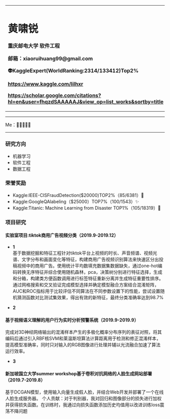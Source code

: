 <div>
<table border="0">
  <tr>
    <td width="150%">
      <h1>黄啸锐</h1>
      <p><b>重庆邮电大学 软件工程</b></p>
      <p><b>邮箱：xiaoruihuang99@gmail.com</b></p>
      <p><b>👽KaggleExpert(WorldRanking:2314/133412)Top2%<b><p>
      <p><a href="/index-en.html">https://www.kaggle.com/lilhxr</a></p>
    <p><a href="/index-en.html">https://scholar.google.com/citations?hl=en&user=fhqzdSAAAAAJ&view_op=list_works&sortby=title</a></p>
    </td>
    <td width="150%">
    </td>
  </tr>
</table>
</div>


 
 
---

Me：🤖🐱‍👤🐱‍👓

---



### 研究方向
- 机器学习
- 软件工程
- 数据工程

### 荣誉奖励
- Kaggle:IEEE-CISFraudDetection($20000)TOP2%（85/6381）🎉
- Kaggle:GoogleQAlabeling（$25000）TOP7%（100/1543）✨
- Kaggle:Titanic: Machine Learning from Disaster TOP1%（105/18319）🎨

### 项目研究
#### 实验室项目:tiktok商用广告视频分类（2019.9-2019.12）
- **1**  
基于数据挖掘和特征工程针对tiktok平台上视频的时长、声音频谱、视频光谱、文字分布和画面变化等特征，构建商用广告视频识别算法来快速区分出投稿视频中的商用广告。使用统计平均数填充数据集数据缺失，通过one-hot编码转换无序特征并综合使用随机森林，pca，决策树分别进行特征选择，生成和分箱，构建类方便函数调用进行标签特征重新分离并生成特征重要性排序。通过网格搜索和交叉验证完成模型选择并确定模型融合方案结合混淆矩阵，AUC和ROC指标用于比较评估不同算法在不同参数设置下的性能，尝试设置随机猜测函数对比测试集效果，得出有效的新特征，最终分类准确率达到98.7%

- **2** 
#### 基于视频语义理解的用户行为实时分析预警系统（2019.9-2019.9）
完成对3D神经网络输出的混淆样本产生的多极化概率分布序列的表征对照，将其编码后通过引入RBF核SVM和莱温斯坦算法计算距离用于检测和修正混淆样本，提高模型准确率，同时只对输入的RGB图像进行处理并辅以光流融合加速了算法运行效率。

- **3** 
#### 新加坡国立大学summer workshop基于卷积对抗网络的人脸生成网站部署（2019.7-2019.8）
基于DCGAN模型，使用输入向量生成假人脸，并结合Web开发并部署了一个在线人脸生成服务器。
个人贡献：对于判别器，我对回归和图像部分的损失进行加权并获得损失函数。在训练时，我通过向损失函数添加历史均值用以改进训练loss震荡不降问题



















